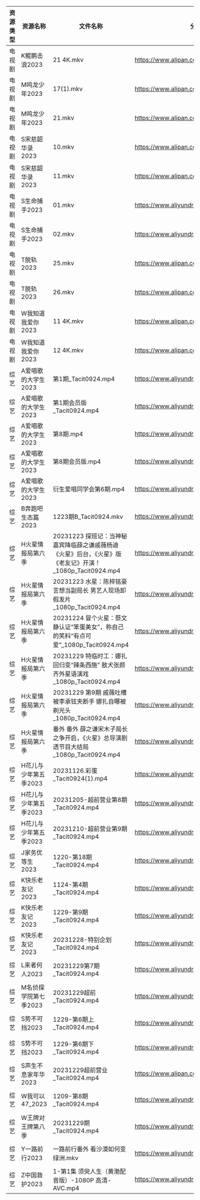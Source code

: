 | 资源类型 | 资源名称          | 文件名称                                                                | 分享链接                                      | 更新时间                |
| ---- | ------------- | ------------------------------------------------------------------- | ----------------------------------------- | ------------------- |
| 电视剧  | K鲲鹏击浪2023     | 21 4K.mkv                                                           | https://www.alipan.com/s/vDfQzHpYmYD      | 2023-12-30 00:05:10 |
| 电视剧  | M鸣龙少年2023     | 17(1).mkv                                                           | https://www.alipan.com/s/2HR7qxnbZ7a      | 2023-12-30 00:05:15 |
| 电视剧  | M鸣龙少年2023     | 21.mkv                                                              | https://www.alipan.com/s/2HR7qxnbZ7a      | 2023-12-30 00:05:15 |
| 电视剧  | S宋慈韶华录2023    | 10.mkv                                                              | https://www.alipan.com/s/K2SQadx7TPe      | 2023-12-30 00:05:18 |
| 电视剧  | S宋慈韶华录2023    | 11.mkv                                                              | https://www.alipan.com/s/K2SQadx7TPe      | 2023-12-30 00:05:18 |
| 电视剧  | S生命捕手2023     | 01.mkv                                                              | https://www.aliyundrive.com/s/Hu8asutVp75 | 2023-12-30 00:05:21 |
| 电视剧  | S生命捕手2023     | 02.mkv                                                              | https://www.aliyundrive.com/s/Hu8asutVp75 | 2023-12-30 00:05:21 |
| 电视剧  | T脱轨2023       | 25.mkv                                                              | https://www.alipan.com/s/wqYSXzdAT24      | 2023-12-30 00:05:26 |
| 电视剧  | T脱轨2023       | 26.mkv                                                              | https://www.alipan.com/s/wqYSXzdAT24      | 2023-12-30 00:05:26 |
| 电视剧  | W我知道我爱你2023   | 11 4K.mkv                                                           | https://www.alipan.com/s/mWLRxU6RkgQ      | 2023-12-30 00:05:29 |
| 电视剧  | W我知道我爱你2023   | 12 4K.mkv                                                           | https://www.alipan.com/s/mWLRxU6RkgQ      | 2023-12-30 00:05:29 |
| 综艺   | A爱唱歌的大学生2023  | 第1期_Tacit0924.mp4                                                   | https://www.aliyundrive.com/s/PLGLnuAiMzM | 2023-12-30 00:05:35 |
| 综艺   | A爱唱歌的大学生2023  | 第1期会员版_Tacit0924.mp4                                                | https://www.aliyundrive.com/s/PLGLnuAiMzM | 2023-12-30 00:05:35 |
| 综艺   | A爱唱歌的大学生2023  | 第8期.mp4                                                             | https://www.aliyundrive.com/s/PLGLnuAiMzM | 2023-12-30 00:05:34 |
| 综艺   | A爱唱歌的大学生2023  | 第8期会员版.mp4                                                          | https://www.aliyundrive.com/s/PLGLnuAiMzM | 2023-12-30 00:05:34 |
| 综艺   | A爱唱歌的大学生2023  | 衍生爱唱同学会第6期.mp4                                                      | https://www.aliyundrive.com/s/PLGLnuAiMzM | 2023-12-30 00:05:34 |
| 综艺   | B奔跑吧生态篇2023   | 1223期B_Tacit0924.mkv                                                | https://www.aliyundrive.com/s/9mE7QU1mwc4 | 2023-12-30 00:05:40 |
| 综艺   | H火星情报局第六季     | 20231223 探班记：当神秘嘉宾降临薛之谦戚薇杨迪《火星》后台，《火星》版《老友记》开演！_1080p_Tacit0924.mp4 | https://www.aliyundrive.com/s/4azyom2fB4x | 2023-12-30 00:05:46 |
| 综艺   | H火星情报局第六季     | 20231223 水星：陈梓铭豪言想当副局长 男艺人现场卸假发片_1080p_Tacit0924.mp4                | https://www.aliyundrive.com/s/4azyom2fB4x | 2023-12-30 00:05:46 |
| 综艺   | H火星情报局第六季     | 20231224 冒个火星：蔡文静认证“笨蛋美女”，称自己的笑料“有点可爱”_1080p_Tacit0924.mp4          | https://www.aliyundrive.com/s/4azyom2fB4x | 2023-12-30 00:05:45 |
| 综艺   | H火星情报局第六季     | 20231229 特临时工：娜扎回归变“辣条西施” 敖犬张颜齐外星语演戏_1080p_Tacit0924.mp4            | https://www.aliyundrive.com/s/4azyom2fB4x | 2023-12-30 00:05:45 |
| 综艺   | H火星情报局第六季     | 20231229 第9期  戚薇吐槽被李承铉夹断手 娜扎自曝被剃光头_1080p_Tacit0924.mp4              | https://www.aliyundrive.com/s/4azyom2fB4x | 2023-12-30 00:05:45 |
| 综艺   | H火星情报局第六季     | 番外 番外 薛之谦宋木子局长之争开启，《火星》总导演剧透节目大结局_1080p_Tacit0924.mp4               | https://www.aliyundrive.com/s/4azyom2fB4x | 2023-12-30 00:05:44 |
| 综艺   | H花儿与少年第五季2023 | 20231126.彩蛋_Tacit0924(1).mp4                                        | https://www.aliyundrive.com/s/Rb3k2hgSjHJ | 2023-12-30 00:05:49 |
| 综艺   | H花儿与少年第五季2023 | 20231205-超前营业第8期_Tacit0924.mp4                                      | https://www.aliyundrive.com/s/Rb3k2hgSjHJ | 2023-12-30 00:05:49 |
| 综艺   | H花儿与少年第五季2023 | 20231210-超前营业第9期_Tacit0924.mp4                                      | https://www.aliyundrive.com/s/Rb3k2hgSjHJ | 2023-12-30 00:05:49 |
| 综艺   | J家务优等生2023    | 1220-第18期_Tacit0924.mp4                                             | https://www.aliyundrive.com/s/FJt54CodgfL | 2023-12-30 00:05:51 |
| 综艺   | K快乐老友记2023    | 1124-第4期_Tacit0924.mp4                                              | https://www.aliyundrive.com/s/BxVL5bRR35N | 2023-12-30 00:05:56 |
| 综艺   | K快乐老友记2023    | 1229-第9期_Tacit0924.mp4                                              | https://www.aliyundrive.com/s/BxVL5bRR35N | 2023-12-30 00:05:56 |
| 综艺   | K快乐老友记2023    | 20231228-特别企划_Tacit0924.mp4                                         | https://www.aliyundrive.com/s/BxVL5bRR35N | 2023-12-30 00:05:55 |
| 综艺   | L来者何人2023     | 20231229第7期_Tacit0924.mp4                                           | https://www.aliyundrive.com/s/r23ozuJUsih | 2023-12-30 00:05:58 |
| 综艺   | M名侦探学院第七季2023 | 20231229超前_Tacit0924.mp4                                            | https://www.aliyundrive.com/s/NShJjwiMfYg | 2023-12-30 00:06:00 |
| 综艺   | S势不可挡2023     | 1229-第6期上_Tacit0924.mp4                                             | https://www.aliyundrive.com/s/YDxMP5fStTR | 2023-12-30 00:06:10 |
| 综艺   | S势不可挡2023     | 1229-第6期下_Tacit0924.mp4                                             | https://www.aliyundrive.com/s/YDxMP5fStTR | 2023-12-30 00:06:10 |
| 综艺   | S声生不息家年华2023  | 20231229超前营业_Tacit0924.mp4                                          | https://www.alipan.com/s/mgQnMdjHLGS      | 2023-12-30 00:06:13 |
| 综艺   | W我可以47_2023   | 1209-第8期_Tacit0924.mp4                                              | https://www.aliyundrive.com/s/gJexcigG6Qr | 2023-12-30 00:06:17 |
| 综艺   | W王牌对王牌第八季     | 20231229期_Tacit0924.mp4                                             | https://www.aliyundrive.com/s/msfoWynj5eP | 2023-12-30 00:06:20 |
| 综艺   | Y一路前行2023     | 一路前行番外  看沙漠如何变绿洲.mkv                                                | https://www.aliyundrive.com/s/swbebfcWmjr | 2023-12-30 00:06:26 |
| 综艺   | Z中国救护2023     | 1-第1集 须臾人生（黄渤配音版）-1080P 高清-AVC.mp4                                  | https://www.aliyundrive.com/s/CF4EnK66Bdp | 2023-12-30 00:06:28 |
